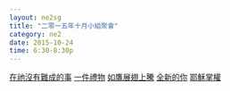 ```yaml
---
layout: ne2sg
title: "二零一五年十月小組聚會"
category: ne2
date: 2015-10-24
time: 6:30-8:30p
---
```

<span>[在祂沒有難成的事](http://www.youtube.com/watch?v=81AEUeq0g2U)</span>
<span>[一件禮物](http://www.youtube.com/watch?v=_Ayo8Yjuj88)</span>
<span>[如鷹展翅上騰](http://www.youtube.com/watch?v=uLRC3OHhIfU)</span>
<span>[全新的你](http://www.youtube.com/watch?v=n8h8vtFsoWg)</span>
<span>[耶穌掌權](http://www.youtube.com/watch?v=x_YFittAE-c)</span>

